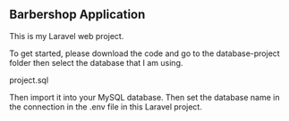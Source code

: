 
## Barbershop Application

This is my Laravel web project.

To get started, please download the code and go to the database-project folder then select the database that I am using.

project.sql

Then import it into your MySQL database.
Then set the database name in the connection in the .env file in this Laravel project.

